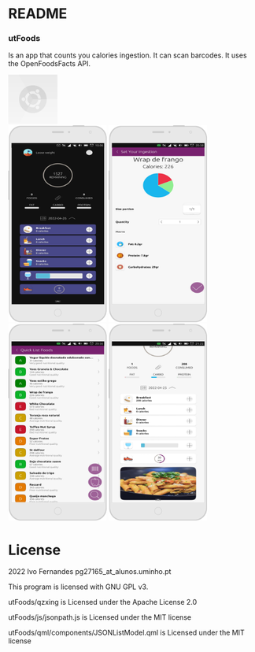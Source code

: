 # README
### utFoods

Is an app that counts you calories ingestion. It can scan barcodes. It uses the OpenFoodsFacts API.



<div><img img height="100px;" width="100px" src="https://github.com/ivoxavier/thesis/blob/main/utFoods/assets/logo.svg" /></div>

<div><span display= "inline;"><img height="400px;" width="200px";  src="https://github.com/ivoxavier/thesis/blob/main/images/img_8.png" /> <img height="400px;" width="200px" src="https://github.com/ivoxavier/thesis/blob/main/images/img_5.png" /> <img height="400px;" width="200px" src="https://github.com/ivoxavier/thesis/blob/main/images/img_3.png" /> <img height="400px;" width="200px" src="https://github.com/ivoxavier/thesis/blob/main/images/img_1.png" /> </span></div>


# License

2022  Ivo Fernandes pg27165_at_alunos.uminho.pt
 
 This program is licensed with GNU GPL v3.
 
 utFoods/qzxing is Licensed under the Apache License 2.0
 
 utFoods/js/jsonpath.js is Licensed under the MIT license
 
 utFoods/qml/components/JSONListModel.qml is Licensed under the MIT license
 
 

